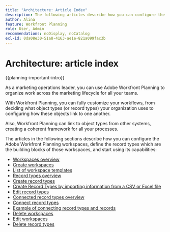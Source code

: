 ```yaml
---
title: "Architecture: Article Index"
description: The following articles describe how you can configure the architecture of Adobe Workfront Planning. As part of this configuration, you learn how you create workspaces, record types, and custom fields to map out the workflows you want to manage in Workfront Planning. 
author: Alina
feature: Workfront Planning
role: User, Admin
recommendations: noDisplay, noCatalog
exl-id: 0da08e30-51a8-4163-ae1e-821a099fac3b
---
```


# Architecture: article index

{{planning-important-intro}}

As a marketing operations leader, you can use Adobe Workfront Planning to organize work across the marketing lifecycle for all your teams.

With Workfront Planning, you can fully customize your workflows, from deciding what object types (or record types) your organization uses to configuring how these objects link to one another. 

Also, Workfront Planning can link to object types from other systems, creating a coherent framework for all your processes.  

The articles in the following sections describe how you can configure the Adobe Workfront Planning workspaces, define the record types which are the building blocks of those workspaces, and start using its capabilities: 

* [Workspaces overview](/help/quicksilver/planning/architecture/workspaces-overview.md)
* [Create workspaces](/help/quicksilver/planning/architecture/create-workspaces.md)
* [List of workspace templates](/help/quicksilver/planning/architecture/workspace-templates.md)
* [Record types overview](/help/quicksilver/planning/architecture/overview-of-record-types.md)
* [Create record types](/help/quicksilver/planning/architecture/create-record-types.md)
* [Create Record Types by importing information from a CSV or Excel file](/help/quicksilver/planning/architecture/import-file-to-create-record-types.md)
* [Edit record types](/help/quicksilver/planning/architecture/edit-record-types.md)
* [Connected record types overview](/help/quicksilver/planning/architecture/connect-record-types-overview.md)
* [Connect record types](/help/quicksilver/planning/architecture/connect-record-types.md)
* [Example of connecting record types and records](/help/quicksilver/planning/architecture/example-connect-record-types-and-records.md)
* [Delete workspaces](/help/quicksilver/planning/architecture/delete-workspaces.md)
* [Edit workspaces](/help/quicksilver/planning/architecture/edit-workspaces.md)
* [Delete record types](/help/quicksilver/planning/architecture/delete-record-types.md)

<!--* [Create record types globally](/help/quicksilver/planning/architecture/create-record-types-globally.md)-->

